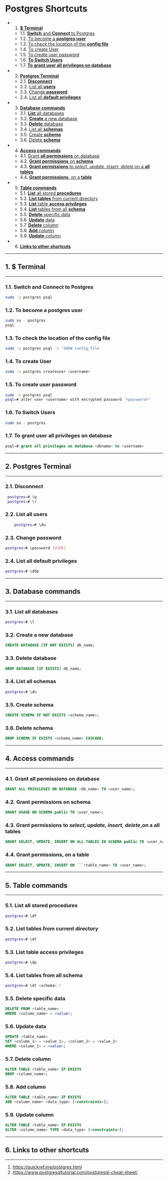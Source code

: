 # **Postgres Shortcuts**
<!-- vscode-markdown-toc -->
* 1. [**$ Terminal**](#Terminal)
  * 1.1. [**Switch** and **Connect** to Postgres](#SwitchandConnecttoPostgres)
  * 1.2. [To become a **postgres user**](#Tobecomeapostgresuser)
  * 1.3. [To check the location of the **config file**](#Tocheckthelocationoftheconfigfile)
  * 1.4. [To create User](#TocreateUser)
  * 1.5. [To create user password](#Tocreateuserpassword)
  * 1.6. [**To Switch Users**](#ToSwitchUsers)
  * 1.7. [**To grant user all privileges on database**](#Tograntuserallprivilegesondatabase)
* 2. [**Postgres Terminal**](#PostgresTerminal)
  * 2.1. [**Disconnect**](#Disconnect)
  * 2.2. [List all **users**](#Listallusers)
  * 2.3. [Change **password**](#Changepassword)
  * 2.4. [List all **default privileges**](#Listalldefaultprivileges)
* 3. [**Database commands**](#Databasecommands)
  * 3.1. [**List** all databases](#Listalldatabases)
  * 3.2. [**Create** a new database](#Createanewdatabase)
  * 3.3. [**Delete** database](#Deletedatabase)
  * 3.4. [List all **schemas**](#Listallschemas)
  * 3.5. [Create **schema**](#Createschema)
  * 3.6. [Delete **schema**](#Deleteschema)
* 4. [**Access commands**](#Accesscommands)
  * 4.1. [Grant **all permissions** on database](#Grantallpermissionsondatabase)
  * 4.2. [**Grant permissions** on **schema**](#Grantpermissionsonschema)
  * 4.3. [**Grant permissions** to _select, update, insert, delete_,on a **all tables**](#Grantpermissionsto_selectupdateinsertdelete_onaalltables)
  * 4.4. [**Grant permissions**, on a **table**](#Grantpermissionsonatable)
* 5. [**Table commands**](#Tablecommands)
  * 5.1. [**List** all stored **procedures**](#Listallstoredprocedures)
  * 5.2. [**List tables** from current directory](#Listtablesfromcurrentdirectory)
  * 5.3. [**List** table **access privileges**](#Listtableaccessprivileges)
  * 5.4. [**List** tables from all **schema**](#Listtablesfromallschema)
  * 5.5. [**Delete** specific data](#Deletespecificdata)
  * 5.6. [**Update** data](#Updatedata)
  * 5.7. [**Delete** column](#Deletecolumn)
  * 5.8. [**Add** column](#Addcolumn)
  * 5.9. [**Update** column](#Updatecolumn)
* 6. [**Links to other shortcuts**](#Linkstoothershortcuts)

<!-- vscode-markdown-toc-config
	numbering=true
	autoSave=true
	/vscode-markdown-toc-config -->
<!-- /vscode-markdown-toc -->

---

## 1. <a name='Terminal'></a>**$ Terminal**

---

### 1.1. <a name='SwitchandConnecttoPostgres'></a>**Switch** and **Connect** to Postgres

   ```sh
   sudo -u postgres psql
   ```

### 1.2. <a name='Tobecomeapostgresuser'></a>To become a **postgres user**

   ```sh
   sudo su - postgres
   psql
   ```

### 1.3. <a name='Tocheckthelocationoftheconfigfile'></a>To check the location of the **config file**

   ```sh
   sudo -u postgres psql -c 'SHOW config_file
   ```

### 1.4. <a name='TocreateUser'></a>To create User

```sh
sudo -u postgres createuser <username>
```

### 1.5. <a name='Tocreateuserpassword'></a>To create user password

```sh
sudo -u postgres psql
psql=# alter user <username> with encrypted password '<password>'
```

### 1.6. <a name='ToSwitchUsers'></a>**To Switch Users**

   ```sh
   sudo su - postgres  
   ```

### 1.7. <a name='Tograntuserallprivilegesondatabase'></a>**To grant user all privileges on database**

```sql
psql=# grant all privileges on database <dbname> to <username>
```

---

## 2. <a name='PostgresTerminal'></a>**Postgres Terminal**

---

### 2.1. <a name='Disconnect'></a>**Disconnect**

   ```sh
    postgres=# \q
    postgres=# \!
```

### 2.2. <a name='Listallusers'></a>List all **users**

```sh
    postgres=# \du
```

### 2.3. <a name='Changepassword'></a>Change **password**

   ```sh
   postgres=# \password [USER]
   ```

### 2.4. <a name='Listalldefaultprivileges'></a>List all **default privileges**

   ```sh
   postgres=# \ddp
   ```

---

## 3. <a name='Databasecommands'></a>**Database commands**

 ---

### 3.1. <a name='Listalldatabases'></a>**List** all databases

   ```sh
   postgres=# \l
   ```

### 3.2. <a name='Createanewdatabase'></a>**Create** a new database

   ```sql
   CREATE DATABASE [IF NOT EXISTS] db_name;
   ```

### 3.3. <a name='Deletedatabase'></a>**Delete** database

   ```sql
   DROP DATABASE [IF EXISTS] db_name;
   ```

### 3.4. <a name='Listallschemas'></a>List all **schemas**

   ```sh
   postgres=# \dn
   ```

### 3.5. <a name='Createschema'></a>Create **schema**

   ```sql
   CREATE SCHEMA IF NOT EXISTS <schema_name>;
   ```

### 3.6. <a name='Deleteschema'></a>Delete **schema**

   ```sql
   DROP SCHEMA IF EXISTS <schema_name> CASCADE;
   ```

---

## 4. <a name='Accesscommands'></a>**Access commands**

 ---

### 4.1. <a name='Grantallpermissionsondatabase'></a>Grant **all permissions** on database

   ```sql
   GRANT ALL PRIVILEGES ON DATABASE <db_name> TO <user_name>;
   ```

### 4.2. <a name='Grantpermissionsonschema'></a>**Grant permissions** on **schema**

   ```sql
   GRANT USAGE ON SCHEMA public TO <user_name>;
   ```

### 4.3. <a name='Grantpermissionsto_selectupdateinsertdelete_onaalltables'></a>**Grant permissions** to _select, update, insert, delete_,on a **all tables**

   ```sql
   GRANT SELECT, UPDATE, INSERT ON ALL TABLES IN SCHEMA public TO <user_name>;
   ```

### 4.4. <a name='Grantpermissionsonatable'></a>**Grant permissions**, on a **table**

   ```sql
   GRANT SELECT, UPDATE, INSERT ON ```<table_name> TO <user_name>;
   ```

---

## 5. <a name='Tablecommands'></a>**Table commands**

 ---

### 5.1. <a name='Listallstoredprocedures'></a>**List** all stored **procedures**

   ```sh
   postgres=# \df
   ```

### 5.2. <a name='Listtablesfromcurrentdirectory'></a>**List tables** from current directory

   ```sh
   postgres=# \dt
   ```

### 5.3. <a name='Listtableaccessprivileges'></a>**List** table **access privileges**

   ```sh
   postgres=# \dp
   ```

### 5.4. <a name='Listtablesfromallschema'></a>**List** tables from all **schema**

   ```sh
   postgres=# \dt <schema>.*
   ```

### 5.5. <a name='Deletespecificdata'></a>**Delete** specific data

   ```sql
   DELETE FROM <table_name>
   WHERE <column_name> = <value>;
   ```

### 5.6. <a name='Updatedata'></a>**Update** data

   ```sql
   UPDATE <table_name>
   SET <column_1> = <value_1>, <column_2> = <value_2>
   WHERE <column_1> = <value>;
   ```

### 5.7. <a name='Deletecolumn'></a>**Delete** column

   ```sql
   ALTER TABLE <table_name> IF EXISTS
   DROP <column_name>;
   ```

### 5.8. <a name='Addcolumn'></a>**Add** column

   ```sql
   ALTER TABLE <table_name> IF EXISTS
   ADD <column_name> <data_type> [<constraints>];
   ```

### 5.9. <a name='Updatecolumn'></a>**Update** column

   ```sql
   ALTER TABLE <table_name> IF EXISTS
   ALTER <column_name> TYPE <data_type> [<constraints>];
   ```

---

## 6. <a name='Linkstoothershortcuts'></a>**Links to other shortcuts**

---

  1. <https://quickref.me/postgres.html>
  2. <https://www.postgresqltutorial.com/postgresql-cheat-sheet/>

